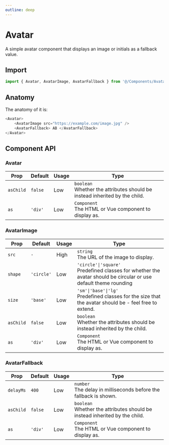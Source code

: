 ```yaml
---
outline: deep
---
```

# Avatar
A simple avatar component that displays an image or initials as a fallback value.

## Import
```javascript
import { Avatar, AvatarImage, AvatarFallback } from '@/Components/Avatar'
```

## Anatomy
The anatomy of it is:
```javascript
<Avatar>
    <AvatarImage src="https://example.com/image.jpg" />
    <AvatarFallback> AB </AvatarFallback>
</Avatar>
```

## Component API
### Avatar
| Prop | Default | Usage | Type |
| ---- | ---- | ---- | ---- |
| `asChild` | `false` | Low | `boolean`<br>Whether the attributes should be instead inherited by the child. |
| `as` | `'div'` | Low | `Component`<br>The HTML or Vue component to display as. |

### AvatarImage
| Prop | Default | Usage | Type |
| ---- | ---- | ---- | ---- |
| `src` | `-` | High | `string`<br>The URL of the image to display. |
| `shape` | `'circle'` | Low | `'circle'\|'square'`<br>Predefined classes for whether the avatar should be circular or use default theme rounding |
| `size` | `'base'` | Low | `'sm'\|'base'\|'lg'`<br>Predefined classes for the size that the avatar should be - feel free to extend. |
| `asChild` | `false` | Low | `boolean`<br>Whether the attributes should be instead inherited by the child. |
| `as` | `'div'` | Low | `Component`<br>The HTML or Vue component to display as. |

### AvatarFallback
| Prop | Default | Usage | Type |
| ---- | ---- | ---- | ---- |
| `delayMs` | `400` | Low | `number`<br>The delay in milliseconds before the fallback is shown. |
| `asChild` | `false` | Low | `boolean`<br>Whether the attributes should be instead inherited by the child. |
| `as` | `'div'` | Low | `Component`<br>The HTML or Vue component to display as. |

